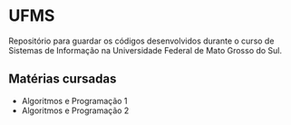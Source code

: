# UFMS

Repositório para guardar os códigos desenvolvidos durante o curso de Sistemas de Informação na Universidade Federal de Mato Grosso do Sul.

## Matérias cursadas
- Algoritmos e Programação 1
- Algoritmos e Programação 2
